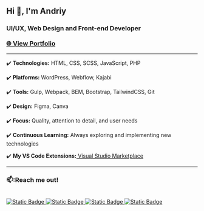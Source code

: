 ## Hi 👋, I'm Andriy
<h3>UI/UX, Web Design and Front-end Developer <br><br><a href="https://ovcharov-portfolio.webflow.io/" target="_blank"><strong>🌐 View Portfolio</strong></a></h3>
<hr>

✔️ **Technologies:** HTML, CSS, SCSS, JavaScript, PHP
  
✔️ **Platforms:** WordPress, Webflow, Kajabi
  
✔️ **Tools:** Gulp, Webpack, BEM, Bootstrap, TailwindCSS, Git 
  
✔️ **Design:** Figma, Canva
  
✔️ **Focus:** Quality, attention to detail, and user needs
  
✔️ **Continuous Learning:** Always exploring and implementing new technologies  

✔️ **My VS Code Extensions:**<a href="https://marketplace.visualstudio.com/publishers/ovcharovcoder"> Visual Studio Marketplace</a>

<hr>
<h3>📫:Reach me out!</h3><br>

<a href="https://www.facebook.com/OvcharovCoder" target="_blank">
<img alt="Static Badge" src="https://img.shields.io/badge/Facebook-%231877F2?style=for-the-badge">
</a>
<a href="https://www.linkedin.com/in/andriy-ovcharov-101a24196" target="_blank">
  <img alt="Static Badge" src="https://img.shields.io/badge/LinkedIn-%230A66C2?style=for-the-badge">
</a>
<a href="https://t.me/OvcharovCoder" target="_blank">
<img alt="Static Badge" src="https://img.shields.io/badge/Telegram-%230088CC?style=for-the-badge">
</a>
<a href="https://www.youtube.com/channel/UCHcvvPH7NpC8o-us1c-bVKQ" target="_blank">
<img alt="Static Badge" src="https://img.shields.io/badge/YouTube-red?style=for-the-badge&logoColor=white&logoSize=50px&labelColor=red">
</a>





